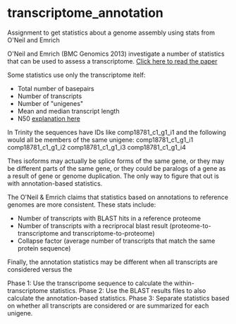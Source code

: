 # transcriptome_annotation
Assignment to get statistics about a genome assembly using stats from O'Neil and Emrich

O'Neil and Emrich (BMC Genomics 2013) investigate a number of statistics that can be used to assess a transcriptome.
[Click here to read the paper](https://www.ncbi.nlm.nih.gov/pmc/articles/PMC3733778/)

Some statistics use only the transcriptome itelf:

* Total number of basepairs
* Number of transcripts
* Number of "unigenes" 
* Mean and median transcript length
* N50 [explanation here](https://en.wikipedia.org/wiki/N50,_L50,_and_related_statistics)

In Trinity the sequences have IDs like comp18781_c1_g1_i1 and the following would all be members of the same unigene:
comp18781_c1_g1_i1
comp18781_c1_g1_i2
comp18781_c1_g1_i3
comp18781_c1_g1_i4

Thes isoforms may actually be splice forms of the same gene, or they may be different parts of the same gene, or they could be paralogs of a gene as a result of gene or genome duplication. The only way to figure that out is with annotation-based statistics.

The O'Neil & Emrich claims that statistics based on annotations to reference genomes are more consistent. These stats include:

* Number of transcripts with BLAST hits in a reference proteome
* Number of transcripts with a recriprocal blast result (proteome-to-transcriptome and transcriptome-to-proteome)
* Collapse factor (average number of transcripts that match the same protein sequence)

Finally, the annotation statistics may be different when all transcripts are considered versus the 

Phase 1: Use the transcripome sequence to calculate the within-transcriptome statistics.
Phase 2: Use the BLAST results files to also calculate the annotation-based statistics.
Phase 3: Separate statistics based on whether all transcripts are considered or are summarized for each unigene.
